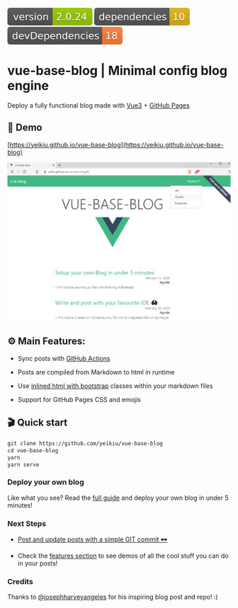 <img src=".ci_badges/npm-version-badge.svg" /> <img src=".ci_badges/npm-dependencies-badge.svg" /> <img src=".ci_badges/npm-devdependencies-badge.svg" />

# vue-base-blog | Minimal config blog engine

Deploy a fully functional blog made with [Vue3](https://vuejs.org/) + [GitHub Pages](https://guides.github.com/features/pages/)

## 👀 Demo

[https://yeikiu.github.io/vue-base-blog](https://yeikiu.github.io/vue-base-blog)

![vbb_screenshot](public/blog_store/assets/vbb_screenshot.png)


## ⚙️ Main Features:

* Sync posts with [GitHub Actions](https://docs.github.com/en/actions/getting-started-with-github-actions)

* Posts are compiled from Markdown to html in runtime

* Use [inlined html with bootstrap](#/features/inline-bootstrap-html) classes within your markdown files

* Support for GitHub Pages CSS and emojis


## 🎬 Quick start

    git clone https://github.com/yeikiu/vue-base-blog
    cd vue-base-blog
    yarn
    yarn serve


### Deploy your own blog

Like what you see?
Read the [full guide](#/guide/setup-yor-own-blog) and deploy your own blog in under 5 minutes!


### Next Steps

- [Post and update posts with a simple GIT commit 🕶](#/guide/post-with-a-simple-git-commit)

- Check the [features section](#/features) to see demos of all the cool stuff you can do in your posts!


### Credits

Thanks to [@josephharveyangeles](https://github.com/josephharveyangeles/vue-markdown-blog) for his inspiring blog post and repo! :)